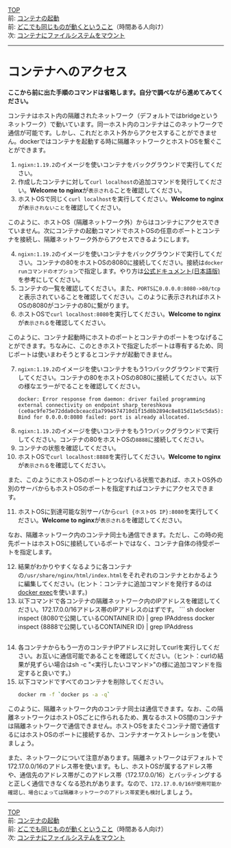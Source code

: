 [TOP](../README.md)  
前: [コンテナの起動](./container-run.md)  
前: [どこでも同じものが動くということ](./container-feature-reproducibility.md)（時間ある人向け）  
次: [コンテナにファイルシステムをマウント](./container-volume.md)  

---

# コンテナへのアクセス

**ここから前に出た手順のコマンドは省略します。自分で調べながら進めてみてください。**

コンテナはホスト内の隔離されたネットワーク（デフォルトではbridgeというネットワーク）で動いています。同一ホスト内のコンテナはこのネットワークで通信が可能です。しかし、これだとホスト外からアクセスすることができません。dockerではコンテナを起動する時に隔離ネットワークとホストOSを繋ぐことができます。

1. ``ngixn:1.19.2``のイメージを使いコンテナをバックグラウンドで実行してください。
2. 作成したコンテナに対して``curl localhost``の追加コマンドを発行してください。**Welcome to nginx**が``表示される``ことを確認してください。
3. ホストOSで同じく``curl localhost``を実行してください。**Welcome to nginx**が``表示されないこと``を確認してください。
   
このように、ホストOS（隔離ネットワーク外）からはコンテナにアクセスできていません。次にコンテナの起動コマンドでホストOSの任意のポートとコンテナを接続し、隔離ネットワーク外からアクセスできるようにします。

4. ``ngixn:1.19.2``のイメージを使いコンテナをバックグラウンドで実行してください。コンテナの80をホストOSの8080に接続してください。接続は``docker runコマンドのオプション``で指定します。やり方は[公式ドキュメント(日本語版)](http://docs.docker.jp/engine/reference/commandline/run.html#p-expose)を参考にしてください。
5. コンテナの一覧を確認してください。また、``PORTS``に``0.0.0.0:8080->80/tcp``と表示されていることを確認してください。このように表示されればホストOSの8080がコンテナの80に繋がります。
6. ホストOSで``curl localhost:8080``を実行してください。**Welcome to nginx**が``表示される``を確認してください。

このように、コンテナ起動時にホストのポートとコンテナのポートをつなげることができます。ちなみに、このときホストで指定したポートは専有するため、同じポートは使いまわそうとするとコンテナが起動できません。

7. ``ngixn:1.19.2``のイメージを使いコンテナをもう1つバックグラウンドで実行してください。コンテナの80をホストOSの8080に接続してください。以下の様なエラーがでることを確認してください。
   ```
   docker: Error response from daemon: driver failed programming external connectivity on endpoint sharp_tereshkova (ce0ac9fe75e72dda0cbceacd1a7994574710d1f15d8b2894c8e815d11e5c5da5): Bind for 0.0.0.0:8080 failed: port is already allocated.
   ```
8. ``ngixn:1.19.2``のイメージを使いコンテナをもう1つバックグラウンドで実行してください。コンテナの80をホストOSの``8888``に接続してください。
9. コンテナの状態を確認してください。
10. ホストOSで``curl localhost:8888``を実行してください。**Welcome to nginx**が``表示される``を確認してください。

また、このようにホストOSのポートとつなげいる状態であれば、ホストOS外の別のサーバからもホストOSのポートを指定すればコンテナにアクセスできます。

11. ホストOSに到達可能な別サーバから``curl {ホストOS IP}:8080``を実行してください。**Welcome to nginx**が``表示される``を確認してください。

なお、隔離ネットワーク内のコンテナ同士も通信できます。ただし、この時の宛先ポートはホストOSに接続しているポートではなく、コンテナ自体の待受ポートを指定します。

12. 結果がわかりやすくなるように各コンテナの``/usr/share/nginx/html/index.html``をそれぞれのコンテナとわかるように編集してください。(ヒント：コンテナに追加コマンドを発行するのは[docker exec](http://docs.docker.jp/engine/reference/commandline/exec.html)を使います。)
13. 以下コマンドで各コンテナの隔離ネットワーク内のIPアドレスを確認してください。172.17.0.0/16アドレス帯のIPアドレスのはずです。
        ``` sh
    docker inspect {8080で公開しているCONTAINER ID} | grep IPAddress
    docker inspect {8888で公開しているCONTAINER ID} | grep IPAddress
    ```
14. 各コンテナからもう一方のコンテナIPアドレスに対してcurlを実行してください。お互いに通信可能であることを確認してください。（ヒント：curlの結果が見ずらい場合はsh -c "<実行したいコマンド>"の様に追加コマンドを指定すると良いです。）
15. 以下コマンドですべてのコンテナを削除してください。
    ``` sh
    docker rm -f `docker ps -a -q`
    ```

このように、隔離ネットワーク内のコンテナ同士は通信できます。なお、この隔離ネットワークはホストOSごとに作られるため、異なるホストOS間のコンテナは隔離ネットワークで通信できません。ホストOSをまたぐコンテナ間で通信するにはホストOSのポートに接続するか、コンテナオーケストレーションを使いましょう。

また、ネットワークについて注意があります。隔離ネットワークはデフォルトで172.17.0.0/16のアドレス帯を使います。もし、ホストOSが属するアドレス帯や、通信先のアドレス帯がこのアドレス帯（172.17.0.0/16）とバッティングすると正しく通信できなくなる恐れがあります。なので、``172.17.0.0/16が使用可能か確認し、場合によっては隔離ネットワークのアドレス帯変更も検討``しましょう。

---

[TOP](../README.md)   
前: [コンテナの起動](./container-run.md)  
前: [どこでも同じものが動くということ](./container-feature-reproducibility.md)（時間ある人向け）  
次: [コンテナにファイルシステムをマウント](./container-volume.md)  
